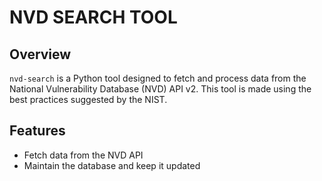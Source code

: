 # NVD SEARCH TOOL

## Overview

`nvd-search` is a Python tool designed to fetch and process data from the National Vulnerability Database (NVD) API v2. This tool is made using the best practices suggested by the NIST.

## Features

- Fetch data from the NVD API
- Maintain the database and keep it updated
